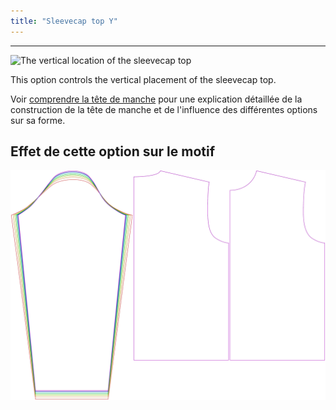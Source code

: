 ```yaml
---
title: "Sleevecap top Y"
---
```


---

![The vertical location of the sleevecap top](./sleevecaptopfactory.svg)

This option controls the vertical placement of the sleevecap top.

<Tip>

Voir [comprendre la tête de manche](/docs/patterns/brian/options#understanding-the-sleevecap) pour une explication détaillée de la construction de la tête de manche et de l'influence des différentes options sur sa forme.

</Tip>

## Effet de cette option sur le motif

![This image shows the effect of this option by superimposing several variants that have a different value for this option](brian_sleevecaptopfactory_sample.svg "Effect of this option on the pattern")
